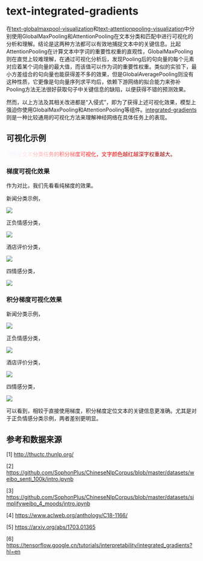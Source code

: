 # text-integrated-gradients

在[text-globalmaxpool-visualization](https://github.com/allenwind/text-globalmaxpool-visualization)和[text-attentionpooling-visualization](https://github.com/allenwind/text-attentionpooling-visualization)中分别使用GlobalMaxPooling和AttentionPooling在文本分类和匹配中进行可视化的分析和理解。结论是这两种方法都可以有效地捕捉文本中的关键信息。比起AttentionPooling在计算文本中字词的重要性权重的直观性，GlobalMaxPooling则在直觉上较难理解，在通过可视化分析后，发现Pooling后的句向量的每个元素对应着某个词向量的最大值，而该值可以作为词的重要性权重。类似的实验下，最小方差组合的句向量也能获得差不多的效果，但是GlobalAveragePooling则没有这种性质，它更像是句向量序列求平均后，依赖下游网络的拟合能力来弥补Pooling方法无法很好获取句子中关键信息的缺陷，以便获得不错的预测效果。



然而，以上方法及其相关改进都是“入侵式”，即为了获得上述可视化效果，模型上强迫你使用GlobalMaxPooling和AttentionPooling等组件。[integrated-gradients](https://arxiv.org/abs/1703.01365)则是一种比较通用的可视化方法来理解神经网络在具体任务上的表现。




## 可视化示例

<font color="#f5f5ff">下</font><font color="#f5f5ff">面</font><font color="#f5f5ff">是</font><font color="#ffe0e0">文</font><font color="#ffe0e0">本</font><font color="#ffb6b6">分</font><font color="#ffb6b6">类</font><font color="#ffb6b6">任</font><font color="#ff8d8d">务</font><font color="#ff8d8d">的</font><font color="#ff6363">积</font><font color="#ff6363">分</font><font color="#ff6363">梯</font><font color="#ff3939">度</font><font color="#ff3939">可</font><font color="#ff1010">视</font><font color="#ff1010">化</font><font color="#f20000">，</font><font color="#f20000">文</font><font color="#f20000">字</font><font color="#dd0000">颜</font><font color="#dd0000">色</font><font color="#c80000">越</font><font color="#c80000">红</font><font color="#c80000">越</font><font color="#b40000">深</font><font color="#b40000">字</font><font color="#9f0000">权</font><font color="#9f0000">重</font><font color="#8a0000">越</font><font color="#8a0000">大</font><font color="#8a0000">。</font>

### 梯度可视化效果

作为对比，我们先看看纯梯度的效果。

新闻分类示例，

![](asset/text-gradients-1.png)


正负情感分类，

![](asset/text-gradients-2.png)


酒店评价分类，

![](asset/text-gradients-3.png)


四情感分类，

![](asset/text-gradients-4.png)





### 积分梯度可视化效果

新闻分类示例，

![](asset/text-integrated-gradients-1.png)





正负情感分类，



![](asset/text-integrated-gradients-2.png)



酒店评价分类，



![](asset/text-integrated-gradients-3.png)


四情感分类，

![](asset/text-integrated-gradients-4.png)



可以看到，相较于直接使用梯度，积分梯度定位文本的关键信息更准确。尤其是对于正负情感分类示例，两者差别更明显。




## 参考和数据来源

[1] http://thuctc.thunlp.org/

[2] https://github.com/SophonPlus/ChineseNlpCorpus/blob/master/datasets/weibo_senti_100k/intro.ipynb

[3] https://github.com/SophonPlus/ChineseNlpCorpus/blob/master/datasets/simplifyweibo_4_moods/intro.ipynb

[4] https://www.aclweb.org/anthology/C18-1166/

[5] https://arxiv.org/abs/1703.01365

[6] https://tensorflow.google.cn/tutorials/interpretability/integrated_gradients?hl=en

